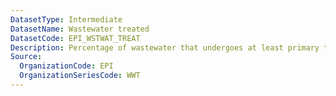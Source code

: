 ```yaml
---
DatasetType: Intermediate
DatasetName: Wastewater treated
DatasetCode: EPI_WSTWAT_TREAT
Description: Percentage of wastewater that undergoes at least primary treatment.
Source:
  OrganizationCode: EPI
  OrganizationSeriesCode: WWT
---
```

